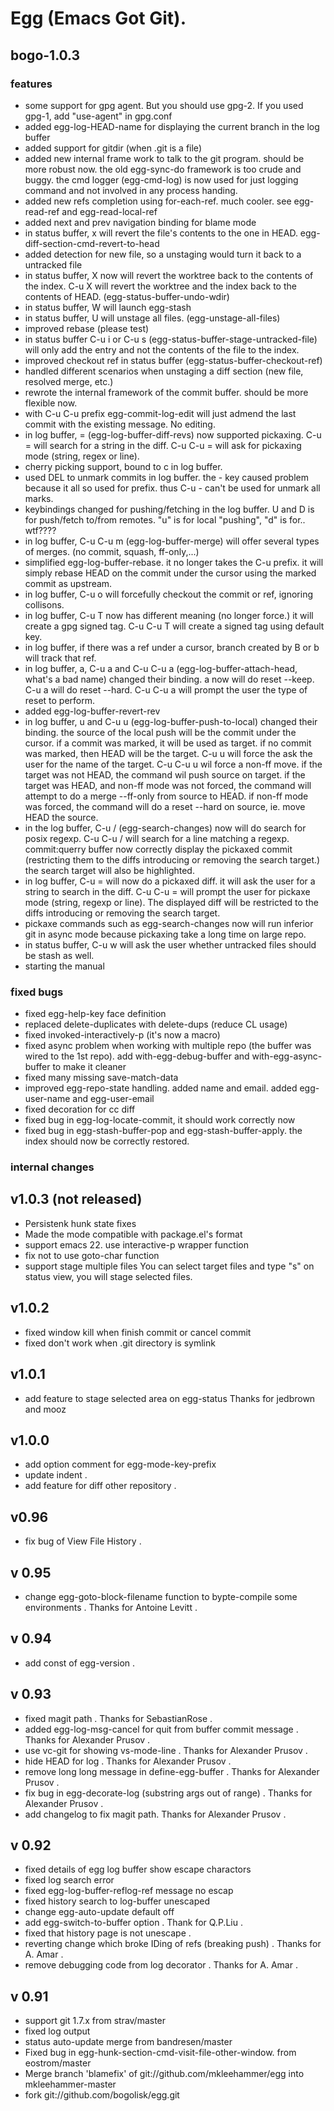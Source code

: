 # Egg (Emacs Got Git).

## bogo-1.0.3

### features
- some support for gpg agent. But you should use gpg-2. If you used gpg-1, add "use-agent" in gpg.conf
- added egg-log-HEAD-name for displaying the current branch in the log buffer
- added support for gitdir (when .git is a file)
- added new internal frame work to talk to the git program. should be more robust now.
  the old egg-sync-do framework is too crude and buggy. the cmd logger (egg-cmd-log) is
  now used for just logging command and not involved in any process handing.
- added new refs completion using for-each-ref. much cooler. see egg-read-ref and egg-read-local-ref
- added next and prev navigation binding for blame mode
- in status buffer, x will revert the file's contents to the one in HEAD.
  egg-diff-section-cmd-revert-to-head
- added detection for new file, so a unstaging would turn it back to a untracked file
- in status buffer, X now will revert the worktree back to the contents of the index.
  C-u X will revert the worktree and the index back to the contents of HEAD.
  (egg-status-buffer-undo-wdir)
- in status buffer, W will launch egg-stash
- in status buffer, U will unstage all files. (egg-unstage-all-files)
- improved rebase (please test)
- in status buffer C-u i or C-u s (egg-status-buffer-stage-untracked-file) will
  only add the entry and not the contents of the file to the index.
- improved checkout ref in status buffer (egg-status-buffer-checkout-ref)
- handled different scenarios when unstaging a diff section (new file, resolved merge, etc.)
- rewrote the internal framework of the commit buffer. should be more flexible now.
- with C-u C-u prefix egg-commit-log-edit will just admend the last commit with the existing
  message. No editing.
- in log buffer, = (egg-log-buffer-diff-revs) now supported pickaxing. C-u = will search for
  a string in the diff. C-u C-u = will ask for pickaxing mode (string, regex or line).
- cherry picking support, bound to c in log buffer.
- used DEL to unmark commits in log buffer. the - key caused problem because it all so used
  for prefix. thus C-u - can't be used for unmark all marks.
- keybindings changed for pushing/fetching in the log buffer. U and D is for push/fetch to/from
  remotes. "u" is for local "pushing", "d" is for.. wtf????
- in log buffer, C-u C-u m (egg-log-buffer-merge) will offer several types of merges.
  (no commit, squash, ff-only,...)
- simplified egg-log-buffer-rebase. it no longer takes the C-u prefix. it will simply
  rebase HEAD on the commit under the cursor using the marked commit as upstream.
- in log buffer, C-u o will forcefully checkout the commit or ref, ignoring collisons.
- in log buffer, C-u T now has different meaning (no longer force.) it will create
  a gpg signed tag. C-u C-u T will create a signed tag using default key.
- in log buffer, if there was a ref under a cursor, branch created by B or b will track that ref.
- in log buffer, a, C-u a and C-u C-u a (egg-log-buffer-attach-head, what's a bad name) changed
  their binding. a now will do reset --keep. C-u a will do reset --hard. C-u C-u a will
  prompt the user the type of reset to perform.
- added egg-log-buffer-revert-rev
- in log buffer, u and C-u u (egg-log-buffer-push-to-local) changed their binding. the source
  of the local push will be the commit under the cursor. if a commit   was marked, it will be used
  as target. if no commit was marked, then HEAD will be the target. C-u u will force the ask the
  user for the name of the target. C-u C-u u wil force a non-ff move. if the target was not HEAD,
  the command wil push source on target. if the target was HEAD, and non-ff mode was not forced,
  the command will attempt to do a merge --ff-only from source to HEAD. if non-ff mode was forced,
  the command will do a reset --hard on source, ie. move HEAD the source.
- in the log buffer, C-u / (egg-search-changes) now will do search for posix regexp. C-u C-u /
  will search for a line matching a regexp. commit:querry buffer now correctly display the
  pickaxed commit (restricting them to the diffs introducing or removing the search target.)
  the search target will also be highlighted.
- in log buffer, C-u = will now do a pickaxed diff. it will ask the user for a string to
  search in the diff. C-u C-u = will prompt the user for pickaxe mode (string, regexp or line).
  The displayed diff will be restricted to the diffs introducing or removing the search target.
- pickaxe commands such as egg-search-changes now will run inferior git in async mode because
  pickaxing take a long time on large repo.
- in status buffer, C-u w will ask the user whether untracked files should be stash as well.
- starting the manual

### fixed bugs
- fixed egg-help-key face definition
- replaced delete-duplicates with delete-dups (reduce CL usage)
- fixed invoked-interactively-p (it's now a macro)
- fixed async problem when working with multiple repo (the buffer was wired to the 1st repo).
  add with-egg-debug-buffer and with-egg-async-buffer to make it cleaner
- fixed many missing save-match-data
- improved egg-repo-state handling. added name and email. added egg-user-name and egg-user-email
- fixed decoration for cc diff
- fixed bug in egg-log-locate-commit, it should work correctly now
- fixed bug in egg-stash-buffer-pop and egg-stash-buffer-apply. the index should now be
  correctly restored.
  

### internal changes





## v1.0.3 (not released)
- Persistenk hunk state fixes
- Made the mode compatible with package.el's format
- support emacs 22. use interactive-p wrapper function
- fix not to use goto-char function
- support stage multiple files
  You can select target files and type "s" on status view,
  you will stage selected files.

## v1.0.2
- fixed window kill when finish commit or cancel commit
- fixed don't work when .git directory is symlink

## v1.0.1
- add feature to stage selected area on egg-status Thanks for jedbrown and mooz

## v1.0.0
- add option comment for egg-mode-key-prefix
- update indent .
- add feature for diff other repository .

## v0.96
- fix bug of View File History .

## v 0.95
- change egg-goto-block-filename function to bypte-compile some environments .
  Thanks for Antoine Levitt .

## v 0.94
- add const of egg-version .

## v 0.93
- fixed magit path . Thanks for SebastianRose .
- added egg-log-msg-cancel for quit from buffer commit message . Thanks for Alexander Prusov .
- use vc-git for showing vs-mode-line . Thanks for Alexander Prusov .
- hide HEAD for log . Thanks for Alexander Prusov .
- remove long long message in define-egg-buffer . Thanks for Alexander Prusov .
- fix bug in egg-decorate-log (substring args out of range) . Thanks for Alexander Prusov .
- add changelog to fix magit path. Thanks for Alexander Prusov .

## v 0.92
- fixed details of egg log buffer show escape charactors
- fixed log search error
- fixed egg-log-buffer-reflog-ref message no escap
- fixed history search to log-buffer unescaped
- change egg-auto-update default off
- add egg-switch-to-buffer option . Thank for Q.P.Liu .
- fixed that history page is not unescape .
- reverting change which broke IDing of refs (breaking push) . Thanks for A. Amar .
- remove debugging code from log decorator . Thanks for A. Amar .

## v 0.91

- support git 1.7.x from strav/master
- fixed log output
- status auto-update merge from bandresen/master
- Fixed bug in egg-hunk-section-cmd-visit-file-other-window. from eostrom/master
- Merge branch 'blamefix' of git://github.com/mkleehammer/egg into mkleehammer-master
- fork git://github.com/bogolisk/egg.git


